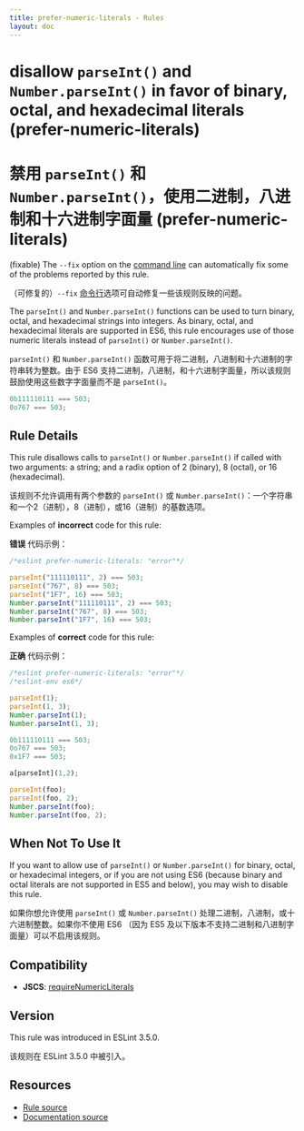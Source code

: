 ```yaml
---
title: prefer-numeric-literals - Rules
layout: doc
---
```

<!-- Note: No pull requests accepted for this file. See README.md in the root directory for details. -->

# disallow `parseInt()` and `Number.parseInt()` in favor of binary, octal, and hexadecimal literals (prefer-numeric-literals)

# 禁用 `parseInt()` 和 `Number.parseInt()`，使用二进制，八进制和十六进制字面量 (prefer-numeric-literals)

(fixable) The `--fix` option on the [command line](../user-guide/command-line-interface#fix) can automatically fix some of the problems reported by this rule.

（可修复的）`--fix` [命令行](../user-guide/command-line-interface#fix)选项可自动修复一些该规则反映的问题。

The `parseInt()` and `Number.parseInt()` functions can be used to turn binary, octal, and hexadecimal strings into integers. As binary, octal, and hexadecimal literals are supported in ES6, this rule encourages use of those numeric literals instead of `parseInt()` or `Number.parseInt()`.

`parseInt()` 和 `Number.parseInt()` 函数可用于将二进制，八进制和十六进制的字符串转为整数。由于 ES6 支持二进制，八进制，和十六进制字面量，所以该规则鼓励使用这些数字字面量而不是 `parseInt()`。

```js
0b111110111 === 503;
0o767 === 503;
```

## Rule Details

This rule disallows calls to `parseInt()` or `Number.parseInt()` if called with two arguments: a string; and a radix option of 2 (binary), 8 (octal), or 16 (hexadecimal).

该规则不允许调用有两个参数的 `parseInt()` 或 `Number.parseInt()`：一个字符串和一个2（进制），8（进制），或16（进制）的基数选项。

Examples of **incorrect** code for this rule:

**错误** 代码示例：

```js
/*eslint prefer-numeric-literals: "error"*/

parseInt("111110111", 2) === 503;
parseInt("767", 8) === 503;
parseInt("1F7", 16) === 503;
Number.parseInt("111110111", 2) === 503;
Number.parseInt("767", 8) === 503;
Number.parseInt("1F7", 16) === 503;
```

Examples of **correct** code for this rule:

**正确** 代码示例：

```js
/*eslint prefer-numeric-literals: "error"*/
/*eslint-env es6*/

parseInt(1);
parseInt(1, 3);
Number.parseInt(1);
Number.parseInt(1, 3);

0b111110111 === 503;
0o767 === 503;
0x1F7 === 503;

a[parseInt](1,2);

parseInt(foo);
parseInt(foo, 2);
Number.parseInt(foo);
Number.parseInt(foo, 2);
```

## When Not To Use It

If you want to allow use of `parseInt()` or `Number.parseInt()` for binary, octal, or hexadecimal integers, or if you are not using ES6 (because binary and octal literals are not supported in ES5 and below), you may wish to disable this rule.

如果你想允许使用 `parseInt()` 或 `Number.parseInt()` 处理二进制，八进制，或十六进制整数。如果你不使用 ES6 （因为 ES5 及以下版本不支持二进制和八进制字面量）可以不启用该规则。

## Compatibility

* **JSCS**: [requireNumericLiterals](http://jscs.info/rule/requireNumericLiterals)

## Version

This rule was introduced in ESLint 3.5.0.

该规则在 ESLint 3.5.0 中被引入。

## Resources

* [Rule source](https://github.com/eslint/eslint/tree/master/lib/rules/prefer-numeric-literals.js)
* [Documentation source](https://github.com/eslint/eslint/tree/master/docs/rules/prefer-numeric-literals.md)
